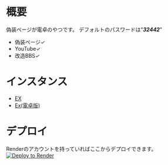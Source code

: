 # 概要  

偽装ページが電卓のやつです。 
デフォルトのパスワードは"***32442***"  
- 偽装ページ✓  
- YouTube✓
- 改造BBS✓  
# インスタンス  

- [EX](https://github.com/beta9514/B95_EX)  
- [Ex(電卓版)](https://github.com/beta9514/B95_EX-calculator)  
# デプロイ  

Renderのアカウントを持っていればここからデプロイできます。  
<a href="https://render.com/deploy?repo=https://github.com/beta9514/B95_calculator">
<img src="https://render.com/images/deploy-to-render-button.svg" alt="Deploy to Render">
</a>
